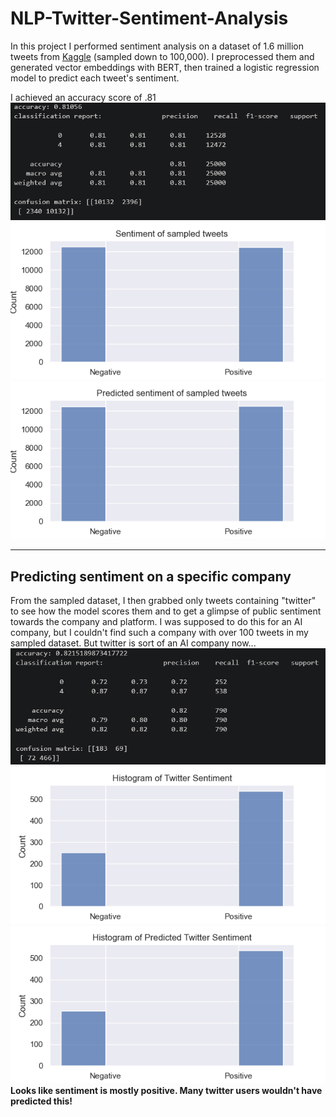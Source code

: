 # **NLP-Twitter-Sentiment-Analysis**
In this project I performed sentiment analysis on a dataset of 1.6 million tweets from [Kaggle](https://www.kaggle.com/datasets/kazanova/sentiment140) (sampled down to 100,000). I preprocessed them and generated vector embeddings with BERT, then trained a logistic regression model to predict each tweet's sentiment.

I achieved an accuracy score of .81  
![logistic regression scores](logreg_eval.png)  
![histogram of sampled tweets](hist_y_test.png)
![histogram of predicted sentiment](hist_y_pred.png)
_______
## Predicting sentiment on a specific company
From the sampled dataset, I then grabbed only tweets containing "twitter" to see how the model scores them and to get a glimpse of public sentiment towards the company and platform. I was supposed to do this for an AI company, but I couldn't find such a company with over 100 tweets in my sampled dataset. But  twitter is sort of an AI company now...
![logistic regression scores on twitter tweets](twitter_eval.png)
![histogram of twitter sentiment](hist_twit_y.png)
![histogram of predicted twitter sentiment](hist_twit_y_pred.png)
**Looks like sentiment is mostly positive. Many twitter users wouldn't have predicted this!**